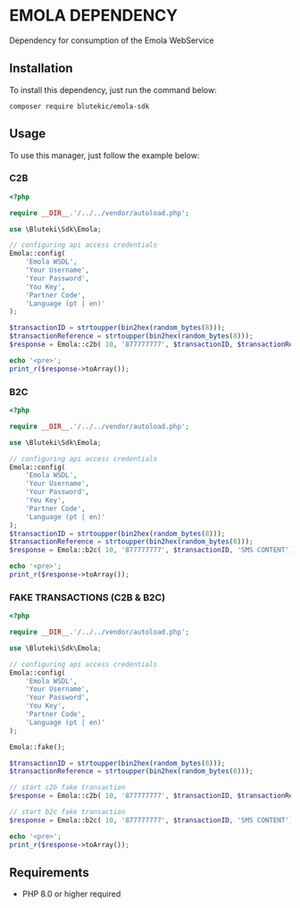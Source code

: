 # EMOLA DEPENDENCY 

Dependency for consumption of the Emola WebService 

## Installation

To install this dependency, just run the command below:
```shell
composer require blutekic/emola-sdk
```

## Usage

To use this manager, just follow the example below:

### C2B
```php
<?php

require __DIR__.'/../../vendor/autoload.php';

use \Bluteki\Sdk\Emola;

// configuring api access credentials
Emola::config(
    'Emola WSDL',
    'Your Username',
    'Your Password',
    'You Key',
    'Partner Code',
    'Language (pt | en)'
);

$transactionID = strtoupper(bin2hex(random_bytes(8)));
$transactionReference = strtoupper(bin2hex(random_bytes(8)));
$response = Emola::c2b( 10, '877777777', $transactionID, $transactionReference, 'SMS CONTENT WITHOUT AMOUNT');

echo '<pre>';
print_r($response->toArray());
```

### B2C
```php
<?php

require __DIR__.'/../../vendor/autoload.php';

use \Bluteki\Sdk\Emola;

// configuring api access credentials
Emola::config(
    'Emola WSDL',
    'Your Username',
    'Your Password',
    'You Key',
    'Partner Code',
    'Language (pt | en)'
);
$transactionID = strtoupper(bin2hex(random_bytes(8)));
$transactionReference = strtoupper(bin2hex(random_bytes(8)));
$response = Emola::b2c( 10, '877777777', $transactionID, 'SMS CONTENT');

echo '<pre>';
print_r($response->toArray());
```

### FAKE TRANSACTIONS (C2B & B2C)
```php
<?php

require __DIR__.'/../../vendor/autoload.php';

use \Bluteki\Sdk\Emola;

// configuring api access credentials
Emola::config(
    'Emola WSDL',
    'Your Username',
    'Your Password',
    'You Key',
    'Partner Code',
    'Language (pt | en)'
);

Emola::fake();

$transactionID = strtoupper(bin2hex(random_bytes(8)));
$transactionReference = strtoupper(bin2hex(random_bytes(8)));

// start c2b fake transaction
$response = Emola::c2b( 10, '877777777', $transactionID, $transactionReference, 'SMS CONTENT WITHOUT AMOUNT');

// start b2c fake transaction
$response = Emola::b2c( 10, '877777777', $transactionID, 'SMS CONTENT');

echo '<pre>';
print_r($response->toArray());
```

## Requirements
- PHP 8.0 or higher required